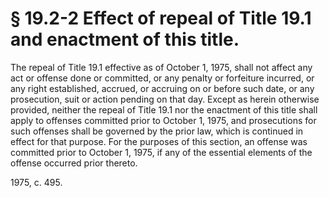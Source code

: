 # § 19.2-2 Effect of repeal of Title 19.1 and enactment of this title.

<p>The repeal of Title 19.1 effective as of October 1, 1975, shall not affect any act or offense done or committed, or any penalty or forfeiture incurred, or any right established, accrued, or accruing on or before such date, or any prosecution, suit or action pending on that day. Except as herein otherwise provided, neither the repeal of Title 19.1 nor the enactment of this title shall apply to offenses committed prior to October 1, 1975, and prosecutions for such offenses shall be governed by the prior law, which is continued in effect for that purpose. For the purposes of this section, an offense was committed prior to October 1, 1975, if any of the essential elements of the offense occurred prior thereto.</p><p>1975, c. 495.</p>